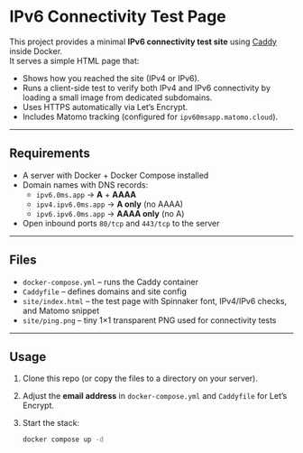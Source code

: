 # IPv6 Connectivity Test Page

This project provides a minimal **IPv6 connectivity test site** using [Caddy](https://caddyserver.com/) inside Docker.  
It serves a simple HTML page that:

- Shows how you reached the site (IPv4 or IPv6).
- Runs a client-side test to verify both IPv4 and IPv6 connectivity by loading a small image from dedicated subdomains.
- Uses HTTPS automatically via Let’s Encrypt.
- Includes Matomo tracking (configured for `ipv60msapp.matomo.cloud`).

---

## Requirements

- A server with Docker + Docker Compose installed
- Domain names with DNS records:
  - `ipv6.0ms.app` → **A** + **AAAA**
  - `ipv4.ipv6.0ms.app` → **A only** (no AAAA)
  - `ipv6.ipv6.0ms.app` → **AAAA only** (no A)
- Open inbound ports `80/tcp` and `443/tcp` to the server

---

## Files

- `docker-compose.yml` – runs the Caddy container
- `Caddyfile` – defines domains and site config
- `site/index.html` – the test page with Spinnaker font, IPv4/IPv6 checks, and Matomo snippet
- `site/ping.png` – tiny 1×1 transparent PNG used for connectivity tests

---

## Usage

1. Clone this repo (or copy the files to a directory on your server).
2. Adjust the **email address** in `docker-compose.yml` and `Caddyfile` for Let’s Encrypt.
3. Start the stack:

   ```bash
   docker compose up -d
